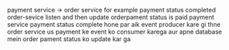 <!-- challenge no1 
2 consumer kese run kare  ge aik micro service example order aur address topic producer and consumer 

solution:
    seperate consumer ka use karke run kare ge



challenge no2 
order items pehle add hoge ya phr order 
ye hai ke order items mein order aik fk hai lekin order to bad mein create hoga pehle orderitems create hoge 

challenge no 2 solution 

1. order ka object create kare ge aur usko session main add karde ge.

2. order items create hogi aur unko session mein add karede commit nahi kare ge. 




Final Solution
order items ko is waqat remove karde kiyu ke ye complex example hogi.
sir order ka schema banaye  -->


payment service -> order service
for example payment status completed order-sevice listen and then update orderpament status is paid 
payment service payment status complete hone par aik event producer kare gi thne 
order service us payment ke event ko consumer karega aur apne database mein order pament status ko update kar ga